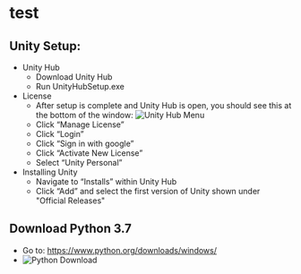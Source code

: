 # test

## Unity Setup:

* Unity Hub
  * Download Unity Hub
  * Run UnityHubSetup.exe
* License
  * After setup is complete and Unity Hub is open, you should see this at the bottom of the window:
  ![Unity Hub Menu](https://i.paste.pics/fcbee8923b6678a27448515de12622be.png)
  * Click “Manage License”
  * Click “Login”
  * Click “Sign in with google”
  * Click “Activate New License”
  * Select “Unity Personal”
* Installing Unity
  * Navigate to “Installs” within Unity Hub
  * Click “Add” and select the first version of Unity shown under "Official Releases"

## Download Python 3.7
* Go to: https://www.python.org/downloads/windows/
* ![Python Download](https://i.paste.pics/18fb3b415cd7deb1d89082320dacaa13.png)
